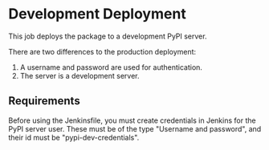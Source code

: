 # Development Deployment

This job deploys the package to a development PyPI server.

There are two differences to the production deployment:

1. A username and password are used for authentication.
2. The server is a development server.

## Requirements

Before using the Jenkinsfile, you must create credentials in Jenkins for the PyPI server user. These must be of the type "Username and password", and their id must be "pypi-dev-credentials".

